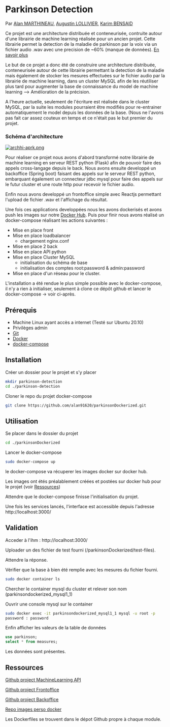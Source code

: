# Parkinson Detection

Par [Alan MARTHINEAU](mailto:alan.marthineau@edu.ece.fr), [Augustin LOLLIVIER](mailto:augustin.lollivier@edu.ece.fr), [Karim BENSAID](mailto:karim.bensaid@edu.ece.fr)

Ce projet est une architecture distribuée et conteneurisée, contruite autour d'une librairie de machine learning réalisée pour un ancien projet. 
Cette librairie permet la detection de la maladie de parkinson par la voix via un fichier audio .wav avec une precision de ~60% (manque de données). 
[En savoir plus](https://medium.com/better-programming/diagnosing-parkinsons-disease-by-voice-using-linear-regression-in-python-73aad2712fba)

Le but de ce projet a donc été de construire une architecture distribuée, conteneurisée autour de cette librairie permettant la detection de la maladie mais également de stocker les mesures effectuées sur le fichier audio par la librairie de machine learning, dans un cluster MySQL afin de les réutiliser plus tard pour augmenter la base de connaissance du model de machine learning --> Amélioration de la précision.

A l'heure actuelle, seulement de l'écriture est réalisée dans le cluster MySQL, par la suite les modules pourraient être modifiés pour re-entrainer automatiquement le model depuis les données de la base. (Nous ne l'avons pas fait car assez couteux en temps et ce n'était pas le but premier du projet.

### Schéma d'architecture

[![archhi-aprk.png](https://i.postimg.cc/jqyJpjq7/archhi-aprk.png)](https://postimg.cc/QVxt5hT8)

Pour réaliser ce projet nous avons d'abord transformé notre librairie de machine learning en serveur REST python (Flask) afin de pouvoir faire des appels cross-langage depuis le back.
Nous avons ensuite developpé un backoffice (Spring boot) faisant des appels sur le serveur REST python, embarquant également un connecteur jdbc mysql pour faire des appels sur le futur cluster et une route http pour recevoir le fichier audio.

Enfin nous avons developpé un frontoffice simple avec Reactjs permettant l'upload de fichier .wav et l'affichage du résultat.

Une fois ces applications developpées nous les avons dockerisés et avons push les images sur notre [Docker Hub](https://hub.docker.com/repository/docker/tigroucharly/parkinson).
Puis pour finir nous avons réalisé un docker-compose réalisant les actions suivantes :
- Mise en place front
- Mise en place loadbalancer
  - chargement nginx.conf
- Mise en place 2 back
- Mise en place API python
- Mise en place Cluster MySQL
  - initialisation du schéma de base
  - initialisation des comptes root:password & admin:password
- Mise en place d'un réseau pour le cluster.

L'installation a été rendue le plus simple possible avec le docker-compose, il n'y a rien à initialiser, seulement à clone ce dépôt github et lancer le docker-compose -> voir ci-après.

## Prérequis

- Machine Linux ayant accès a internet (Testé sur Ubuntu 20.10)
- Privilèges admin
- [Git](https://git-scm.com/book/fr/v2/Démarrage-rapide-Installation-de-Git)
- [Docker](https://docs.docker.com/get-docker/)
- [docker-compose](https://docs.docker.com/compose/install/)

## Installation

Créer un dossier pour le projet et s'y placer

```bash
mkdir parkinson-detection
cd ./parkinson-detection
```
Cloner le repo du projet docker-compose

```bash
git clone https://github.com/alan91620/parkinsonDockerized.git
```

## Utilisation

Se placer dans le dossier du projet
```bash
cd ./parkinsonDockerized
```
Lancer le docker-compose
```bash
sudo docker-compose up
```
le docker-compose va récuperer les images docker sur docker hub.

Les images ont étés préalablement créées et postées sur docker hub pour le projet (voir [Ressources](https://github.com/alan91620/parkinsonDockerized/blob/master/README.md#ressources))

Attendre que le docker-compose finisse l'initialisation du projet.

Une fois les services lancés, l'interface est accessible depuis l'adresse http://localhost:3000/

## Validation

Acceder à l'ihm : http://localhost:3000/

Uploader un des fichier de test fourni (/parkinsonDockerized/test-files).

Attendre la réponse.

Vérifier que la base à bien été remplie avec les mesures du fichier fourni.
```bash
sudo docker container ls
```
Chercher le container mysql du cluster et relever son nom (parkinsondockerized_mysql1_1)

Ouvrir une console mysql sur le container
```bash
sudo docker exec -it parkinsondockerized_mysql1_1 mysql -u root -p
password : password
```
Enfin afficher les valeurs de la table de données
```sql
use parkinson;
select * from measures;
```
Les données sont présentes.

## Ressources

[Github project MachineLearning API](https://github.com/alan91620/parkison-api)

[Github project Frontoffice](https://github.com/alan91620/frontparkinson)

[Github project Backoffice](https://github.com/alan91620/backparkinson)

[Repo images perso docker](https://hub.docker.com/repository/docker/tigroucharly/parkinson)

Les Dockerfiles se trouvent dans le dépot Github propre à chaque module.


